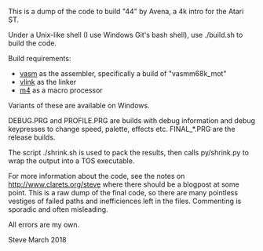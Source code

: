 This is a dump of the code to build "44" by Avena, a 4k intro for the Atari ST.

Under a Unix-like shell (I use Windows Git's bash shell), use ./build.sh to build the code.

Build requirements:

- [vasm](http://sun.hasenbraten.de/vasm/) as the assembler, specifically a build of "vasmm68k_mot"
- [vlink](http://sun.hasenbraten.de/vlink/) as the linker
- [m4](https://www.gnu.org/software/m4/m4.html) as a macro processor

Variants of these are available on Windows.

DEBUG.PRG and PROFILE.PRG are builds with debug information and debug keypresses to change
speed, palette, effects etc. FINAL_*.PRG are the release builds.

The script ./shrink.sh is used to pack the results, then calls py/shrink.py to wrap the output into
a TOS executable.

For more information about the code, see the notes on http://www.clarets.org/steve where there should be a
blogpost at some point. This is a raw dump of the final code, so there are many pointless vestiges of
failed paths and inefficiences left in the files. Commenting is sporadic and often misleading.

All errors are my own.

Steve
March 2018
